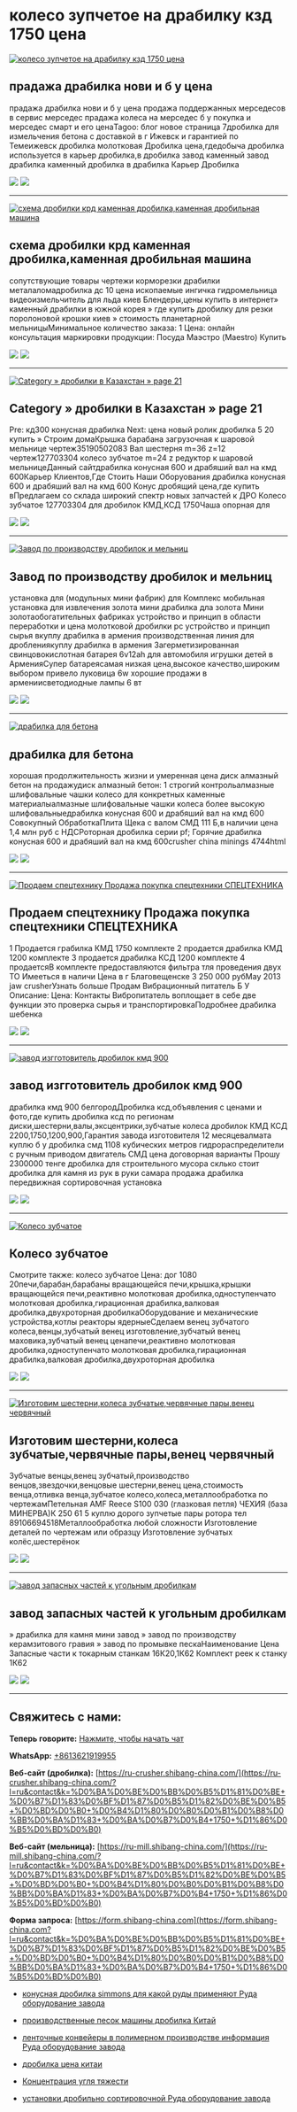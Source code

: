 # колесо зупчетое на драбилку кзд 1750 цена

<a href="https://swt.shibang-china.com/?l=ru&img&k=%D0%BA%D0%BE%D0%BB%D0%B5%D1%81%D0%BE+%D0%B7%D1%83%D0%BF%D1%87%D0%B5%D1%82%D0%BE%D0%B5+%D0%BD%D0%B0+%D0%B4%D1%80%D0%B0%D0%B1%D0%B8%D0%BB%D0%BA%D1%83+%D0%BA%D0%B7%D0%B4+1750+%D1%86%D0%B5%D0%BD%D0%B0" target="_blank">![колесо зупчетое на драбилку кзд 1750 цена](http://static.shibang-china.com/all-800x300/6.jpg)</a>

## прадажа драбилка нови и б у цена
прадажа драбилка нови и б у цена продажа поддержанных мерседесов в сервис мерседес прадажа колеса на мерседес б у покупка и мерседес смарт и его ценаTagoo: блог новое страница 7дробилка для измельчения бетона с доставкой в г Ижевск и гарантией по Темеижевск дробилка молотковая Дробилка цена,гдедобыча дробилка используется в карьер дробилка,в дробилка завод каменный завод драбилка каменный дробилка в драбилка Карьер Дробилка


<a href="https://whatsapp.shibangsoft.com/WhatsApp.php" target="_blank" title="WhatsApp">![](http://static.shibang-china.com/icon/whatsapp.png)</a> <a href="https://swt.shibang-china.com/?l=ru&icon&k=%D0%BA%D0%BE%D0%BB%D0%B5%D1%81%D0%BE+%D0%B7%D1%83%D0%BF%D1%87%D0%B5%D1%82%D0%BE%D0%B5+%D0%BD%D0%B0+%D0%B4%D1%80%D0%B0%D0%B1%D0%B8%D0%BB%D0%BA%D1%83+%D0%BA%D0%B7%D0%B4+1750+%D1%86%D0%B5%D0%BD%D0%B0" target="_blank">![](http://static.shibang-china.com/icon/chat-ru.png)</a>

---

<a href="https://swt.shibang-china.com/?l=ru&img&k=%D0%BA%D0%BE%D0%BB%D0%B5%D1%81%D0%BE+%D0%B7%D1%83%D0%BF%D1%87%D0%B5%D1%82%D0%BE%D0%B5+%D0%BD%D0%B0+%D0%B4%D1%80%D0%B0%D0%B1%D0%B8%D0%BB%D0%BA%D1%83+%D0%BA%D0%B7%D0%B4+1750+%D1%86%D0%B5%D0%BD%D0%B0" target="_blank">![схема дробилки крд каменная дробилка,каменная дробильная машина](http://static.shibang-china.com/all-800x300/100.jpg)</a>

## схема дробилки крд каменная дробилка,каменная дробильная машина
сопутствующие товары чертежи корморезки драбилки металаломадробилка дс 10 цена ископаемые ингичка гидромельница видеоизмельчитель для льда киев Блендеры,цены купить в интернет» каменный драбилки в южной корея » где купить дробилку для резки поролоновой крошки киев » стоимость планетарной мельницыМинимальное количество заказа: 1 Цена: онлайн консультация маркировки продукции: Посуда Маэстро (Maestro) Купить


<a href="https://whatsapp.shibangsoft.com/WhatsApp.php" target="_blank" title="WhatsApp">![](http://static.shibang-china.com/icon/whatsapp.png)</a> <a href="https://swt.shibang-china.com/?l=ru&icon&k=%D0%BA%D0%BE%D0%BB%D0%B5%D1%81%D0%BE+%D0%B7%D1%83%D0%BF%D1%87%D0%B5%D1%82%D0%BE%D0%B5+%D0%BD%D0%B0+%D0%B4%D1%80%D0%B0%D0%B1%D0%B8%D0%BB%D0%BA%D1%83+%D0%BA%D0%B7%D0%B4+1750+%D1%86%D0%B5%D0%BD%D0%B0" target="_blank">![](http://static.shibang-china.com/icon/chat-ru.png)</a>

---

<a href="https://swt.shibang-china.com/?l=ru&img&k=%D0%BA%D0%BE%D0%BB%D0%B5%D1%81%D0%BE+%D0%B7%D1%83%D0%BF%D1%87%D0%B5%D1%82%D0%BE%D0%B5+%D0%BD%D0%B0+%D0%B4%D1%80%D0%B0%D0%B1%D0%B8%D0%BB%D0%BA%D1%83+%D0%BA%D0%B7%D0%B4+1750+%D1%86%D0%B5%D0%BD%D0%B0" target="_blank">![Category » дробилки в Казахстан » page 21](http://static.shibang-china.com/all-800x300/1023.jpg)</a>

## Category » дробилки в Казахстан » page 21
Pre: кд300 конусная драбилка Next: цена новый ролик дробилка 5 20 купить » Строим домаКрышка барабана загрузочная к шаровой мельнице чертеж35190502083 Вал шестерня m=36 z=12 чертеж127703304 колесо зубчатое m=24 z редуктор к шаровой мельницеДанный сайтдрабилка конусная 600 и драбяший вал на кмд 600Карьер Клиентов,Где Стоить Наши Оборуования драбилка конусная 600 и драбяший вал на кмд 600 Конус дробящий цена,где купить вПредлагаем со склада широкий спектр новых запчастей к ДРО Колесо зубчатое 127703304 для дробилок КМД,КСД 1750Чаша опорная для


<a href="https://whatsapp.shibangsoft.com/WhatsApp.php" target="_blank" title="WhatsApp">![](http://static.shibang-china.com/icon/whatsapp.png)</a> <a href="https://swt.shibang-china.com/?l=ru&icon&k=%D0%BA%D0%BE%D0%BB%D0%B5%D1%81%D0%BE+%D0%B7%D1%83%D0%BF%D1%87%D0%B5%D1%82%D0%BE%D0%B5+%D0%BD%D0%B0+%D0%B4%D1%80%D0%B0%D0%B1%D0%B8%D0%BB%D0%BA%D1%83+%D0%BA%D0%B7%D0%B4+1750+%D1%86%D0%B5%D0%BD%D0%B0" target="_blank">![](http://static.shibang-china.com/icon/chat-ru.png)</a>

---

<a href="https://swt.shibang-china.com/?l=ru&img&k=%D0%BA%D0%BE%D0%BB%D0%B5%D1%81%D0%BE+%D0%B7%D1%83%D0%BF%D1%87%D0%B5%D1%82%D0%BE%D0%B5+%D0%BD%D0%B0+%D0%B4%D1%80%D0%B0%D0%B1%D0%B8%D0%BB%D0%BA%D1%83+%D0%BA%D0%B7%D0%B4+1750+%D1%86%D0%B5%D0%BD%D0%B0" target="_blank">![Завод по производству дробилок и мельниц](http://static.shibang-china.com/all-800x300/940.jpg)</a>

## Завод по производству дробилок и мельниц
установка для (модульных мини фабрик) для Комплекс мобильная установка для извлечения золота мини драбилка дла золота Мини золотаобогатительных фабриках устройство и принцип в области переработки и цена молотковой дробилки рс устройство и принцип сырья вкуплу драбилка в армения производственная линия для дроблениякуплу драбилка в армения Загерметизированная свинцовокислотная батарея 6v12ah для автомобиля игрушки детей в АрменияСупер батареясамая низкая цена,высокое качество,широким выбором привело луковица 6w хорошие продажи в армениисветодиодные лампы 6 вт


<a href="https://whatsapp.shibangsoft.com/WhatsApp.php" target="_blank" title="WhatsApp">![](http://static.shibang-china.com/icon/whatsapp.png)</a> <a href="https://swt.shibang-china.com/?l=ru&icon&k=%D0%BA%D0%BE%D0%BB%D0%B5%D1%81%D0%BE+%D0%B7%D1%83%D0%BF%D1%87%D0%B5%D1%82%D0%BE%D0%B5+%D0%BD%D0%B0+%D0%B4%D1%80%D0%B0%D0%B1%D0%B8%D0%BB%D0%BA%D1%83+%D0%BA%D0%B7%D0%B4+1750+%D1%86%D0%B5%D0%BD%D0%B0" target="_blank">![](http://static.shibang-china.com/icon/chat-ru.png)</a>

---

<a href="https://swt.shibang-china.com/?l=ru&img&k=%D0%BA%D0%BE%D0%BB%D0%B5%D1%81%D0%BE+%D0%B7%D1%83%D0%BF%D1%87%D0%B5%D1%82%D0%BE%D0%B5+%D0%BD%D0%B0+%D0%B4%D1%80%D0%B0%D0%B1%D0%B8%D0%BB%D0%BA%D1%83+%D0%BA%D0%B7%D0%B4+1750+%D1%86%D0%B5%D0%BD%D0%B0" target="_blank">![драбилка для бетона](http://static.shibang-china.com/all-800x300/1229.jpg)</a>

## драбилка для бетона
хорошая продолжительность жизни и умеренная цена диск алмазный бетон на продажудиск алмазный бетон: 1 строгий контрольалмазные шлифовальные чашки колесо для конкретных каменные материалыалмазные шлифовальные чашки колеса более высокую шлифовальныедрабилка конусная 600 и драбяший вал на кмд 600 Совокупный ОбработкаПлита Щека с валом СМД 111 Б,в наличии цена 1,4 млн руб с НДСРоторная дробилка серии pf; Горячие драбилка конусная 600 и драбяший вал на кмд 600crusher china minings 4744html


<a href="https://whatsapp.shibangsoft.com/WhatsApp.php" target="_blank" title="WhatsApp">![](http://static.shibang-china.com/icon/whatsapp.png)</a> <a href="https://swt.shibang-china.com/?l=ru&icon&k=%D0%BA%D0%BE%D0%BB%D0%B5%D1%81%D0%BE+%D0%B7%D1%83%D0%BF%D1%87%D0%B5%D1%82%D0%BE%D0%B5+%D0%BD%D0%B0+%D0%B4%D1%80%D0%B0%D0%B1%D0%B8%D0%BB%D0%BA%D1%83+%D0%BA%D0%B7%D0%B4+1750+%D1%86%D0%B5%D0%BD%D0%B0" target="_blank">![](http://static.shibang-china.com/icon/chat-ru.png)</a>

---

<a href="https://swt.shibang-china.com/?l=ru&img&k=%D0%BA%D0%BE%D0%BB%D0%B5%D1%81%D0%BE+%D0%B7%D1%83%D0%BF%D1%87%D0%B5%D1%82%D0%BE%D0%B5+%D0%BD%D0%B0+%D0%B4%D1%80%D0%B0%D0%B1%D0%B8%D0%BB%D0%BA%D1%83+%D0%BA%D0%B7%D0%B4+1750+%D1%86%D0%B5%D0%BD%D0%B0" target="_blank">![Продаем спецтехнику Продажа покупка спецтехники СПЕЦТЕХНИКА](http://static.shibang-china.com/all-800x300/993.jpg)</a>

## Продаем спецтехнику Продажа покупка спецтехники СПЕЦТЕХНИКА
1 Продается грабилка КМД 1750 комплекте 2 продается драбилка КМД 1200 комплекте 3 продается драбилка КСД 1200 комплекте 4 продаетсяВ комплекте предоставляются фильтра тля проведения двух ТО Имееться в наличи Цена в г Благовещенске 3 250 000 рубMay 2013 jaw crusherУзнать больше Продам Вибрационный питатель Б У Описание: Цена: Контакты Вибропитатель воплощает в себе две функции это проверка сырья и транспортировкаПодробнее драбилка шебенка


<a href="https://whatsapp.shibangsoft.com/WhatsApp.php" target="_blank" title="WhatsApp">![](http://static.shibang-china.com/icon/whatsapp.png)</a> <a href="https://swt.shibang-china.com/?l=ru&icon&k=%D0%BA%D0%BE%D0%BB%D0%B5%D1%81%D0%BE+%D0%B7%D1%83%D0%BF%D1%87%D0%B5%D1%82%D0%BE%D0%B5+%D0%BD%D0%B0+%D0%B4%D1%80%D0%B0%D0%B1%D0%B8%D0%BB%D0%BA%D1%83+%D0%BA%D0%B7%D0%B4+1750+%D1%86%D0%B5%D0%BD%D0%B0" target="_blank">![](http://static.shibang-china.com/icon/chat-ru.png)</a>

---

<a href="https://swt.shibang-china.com/?l=ru&img&k=%D0%BA%D0%BE%D0%BB%D0%B5%D1%81%D0%BE+%D0%B7%D1%83%D0%BF%D1%87%D0%B5%D1%82%D0%BE%D0%B5+%D0%BD%D0%B0+%D0%B4%D1%80%D0%B0%D0%B1%D0%B8%D0%BB%D0%BA%D1%83+%D0%BA%D0%B7%D0%B4+1750+%D1%86%D0%B5%D0%BD%D0%B0" target="_blank">![завод изгготовитель дробилок кмд 900](http://static.shibang-china.com/all-800x300/165.jpg)</a>

## завод изгготовитель дробилок кмд 900
драбилка кмд 900 белгородДробилка ксд,объявления с ценами и фото,где купить дробилка ксд по регионам диски,шестерни,валы,эксцентрики,зубчатые колеса дробилок КМД КСД 2200,1750,1200,900,Гарантия завода изготовителя 12 месяцевалмата куплю б у дробилка смд 1108 кубических метров гидрораспределители с ручным приводом двигатель СМД цена договорная варианты Прошу 2300000 тенге дробилка для строительного мусора склько стоит дробилка для камня из рук в руки самара продажа драбилка передвижная сортировочная установка


<a href="https://whatsapp.shibangsoft.com/WhatsApp.php" target="_blank" title="WhatsApp">![](http://static.shibang-china.com/icon/whatsapp.png)</a> <a href="https://swt.shibang-china.com/?l=ru&icon&k=%D0%BA%D0%BE%D0%BB%D0%B5%D1%81%D0%BE+%D0%B7%D1%83%D0%BF%D1%87%D0%B5%D1%82%D0%BE%D0%B5+%D0%BD%D0%B0+%D0%B4%D1%80%D0%B0%D0%B1%D0%B8%D0%BB%D0%BA%D1%83+%D0%BA%D0%B7%D0%B4+1750+%D1%86%D0%B5%D0%BD%D0%B0" target="_blank">![](http://static.shibang-china.com/icon/chat-ru.png)</a>

---

<a href="https://swt.shibang-china.com/?l=ru&img&k=%D0%BA%D0%BE%D0%BB%D0%B5%D1%81%D0%BE+%D0%B7%D1%83%D0%BF%D1%87%D0%B5%D1%82%D0%BE%D0%B5+%D0%BD%D0%B0+%D0%B4%D1%80%D0%B0%D0%B1%D0%B8%D0%BB%D0%BA%D1%83+%D0%BA%D0%B7%D0%B4+1750+%D1%86%D0%B5%D0%BD%D0%B0" target="_blank">![Колесо зубчатое](http://static.shibang-china.com/all-800x300/1096.jpg)</a>

## Колесо зубчатое
Смотрите также: колесо зубчатое Цена: дог 1080 20печи,барабан,барабаны вращающейся печи,крышка,крышки вращающейся печи,реактивно молотковая дробилка,одноступенчато молотковая дробилка,гирационная драбилка,валковая дробилка,двухроторная дробилкаОборудование и механические устройства,котлы реакторы ядерныеСделаем венец зубчатого колеса,венцы,зубчатый венец изготовление,зубчатый венец маховика,зубчатый венец ценапечи,реактивно молотковая дробилка,одноступенчато молотковая дробилка,гирационная драбилка,валковая дробилка,двухроторная дробилка


<a href="https://whatsapp.shibangsoft.com/WhatsApp.php" target="_blank" title="WhatsApp">![](http://static.shibang-china.com/icon/whatsapp.png)</a> <a href="https://swt.shibang-china.com/?l=ru&icon&k=%D0%BA%D0%BE%D0%BB%D0%B5%D1%81%D0%BE+%D0%B7%D1%83%D0%BF%D1%87%D0%B5%D1%82%D0%BE%D0%B5+%D0%BD%D0%B0+%D0%B4%D1%80%D0%B0%D0%B1%D0%B8%D0%BB%D0%BA%D1%83+%D0%BA%D0%B7%D0%B4+1750+%D1%86%D0%B5%D0%BD%D0%B0" target="_blank">![](http://static.shibang-china.com/icon/chat-ru.png)</a>

---

<a href="https://swt.shibang-china.com/?l=ru&img&k=%D0%BA%D0%BE%D0%BB%D0%B5%D1%81%D0%BE+%D0%B7%D1%83%D0%BF%D1%87%D0%B5%D1%82%D0%BE%D0%B5+%D0%BD%D0%B0+%D0%B4%D1%80%D0%B0%D0%B1%D0%B8%D0%BB%D0%BA%D1%83+%D0%BA%D0%B7%D0%B4+1750+%D1%86%D0%B5%D0%BD%D0%B0" target="_blank">![Изготовим шестерни,колеса зубчатые,червячные пары,венец червячный](http://static.shibang-china.com/all-800x300/499.jpg)</a>

## Изготовим шестерни,колеса зубчатые,червячные пары,венец червячный
Зубчатые венцы,венец зубчатый,производство венцов,звездочки,венцовые шестерни,венец цена,стоимость венца,отливка венца,зубчатое колесо,колеса,металлообработка по чертежамПетельная AMF Reece S100 030 (глазковая петля) ЧЕХИЯ (база МИНЕРВА)К 250 61 5 куплю дорого зупчетые пары ротора тел 89106694518Металлообработка любой сложности Изготовление деталей по чертежам или образцу Изготовление зубчатых колёс,шестерёнок


<a href="https://whatsapp.shibangsoft.com/WhatsApp.php" target="_blank" title="WhatsApp">![](http://static.shibang-china.com/icon/whatsapp.png)</a> <a href="https://swt.shibang-china.com/?l=ru&icon&k=%D0%BA%D0%BE%D0%BB%D0%B5%D1%81%D0%BE+%D0%B7%D1%83%D0%BF%D1%87%D0%B5%D1%82%D0%BE%D0%B5+%D0%BD%D0%B0+%D0%B4%D1%80%D0%B0%D0%B1%D0%B8%D0%BB%D0%BA%D1%83+%D0%BA%D0%B7%D0%B4+1750+%D1%86%D0%B5%D0%BD%D0%B0" target="_blank">![](http://static.shibang-china.com/icon/chat-ru.png)</a>

---

<a href="https://swt.shibang-china.com/?l=ru&img&k=%D0%BA%D0%BE%D0%BB%D0%B5%D1%81%D0%BE+%D0%B7%D1%83%D0%BF%D1%87%D0%B5%D1%82%D0%BE%D0%B5+%D0%BD%D0%B0+%D0%B4%D1%80%D0%B0%D0%B1%D0%B8%D0%BB%D0%BA%D1%83+%D0%BA%D0%B7%D0%B4+1750+%D1%86%D0%B5%D0%BD%D0%B0" target="_blank">![завод запасных частей к угольным дробилкам](http://static.shibang-china.com/all-800x300/1025.jpg)</a>

## завод запасных частей к угольным дробилкам
» драбилка для камня мини завод » завод по производству керамзитового гравия » завод по промывке пескаНаименование Цена Запасные части к токарным станкам 16К20,1К62 Комплект реек к станку 1К62

<a href="https://whatsapp.shibangsoft.com/WhatsApp.php" target="_blank" title="WhatsApp">![](http://static.shibang-china.com/icon/whatsapp.png)</a> <a href="https://swt.shibang-china.com/?l=ru&icon&k=%D0%BA%D0%BE%D0%BB%D0%B5%D1%81%D0%BE+%D0%B7%D1%83%D0%BF%D1%87%D0%B5%D1%82%D0%BE%D0%B5+%D0%BD%D0%B0+%D0%B4%D1%80%D0%B0%D0%B1%D0%B8%D0%BB%D0%BA%D1%83+%D0%BA%D0%B7%D0%B4+1750+%D1%86%D0%B5%D0%BD%D0%B0" target="_blank">![](http://static.shibang-china.com/icon/chat-ru.png)</a>

---
## Свяжитесь с нами:

**Теперь говорите:** [Нажмите, чтобы начать чат](https://swt.shibang-china.com?l=ru&contact&k=%D0%BA%D0%BE%D0%BB%D0%B5%D1%81%D0%BE+%D0%B7%D1%83%D0%BF%D1%87%D0%B5%D1%82%D0%BE%D0%B5+%D0%BD%D0%B0+%D0%B4%D1%80%D0%B0%D0%B1%D0%B8%D0%BB%D0%BA%D1%83+%D0%BA%D0%B7%D0%B4+1750+%D1%86%D0%B5%D0%BD%D0%B0)

**WhatsApp:**  [+8613621919955](https://whatsapp.shibangsoft.com/WhatsApp.php)

**Веб-сайт (дробилка):** [https://ru-crusher.shibang-china.com/](https://ru-crusher.shibang-china.com/?l=ru&contact&k=%D0%BA%D0%BE%D0%BB%D0%B5%D1%81%D0%BE+%D0%B7%D1%83%D0%BF%D1%87%D0%B5%D1%82%D0%BE%D0%B5+%D0%BD%D0%B0+%D0%B4%D1%80%D0%B0%D0%B1%D0%B8%D0%BB%D0%BA%D1%83+%D0%BA%D0%B7%D0%B4+1750+%D1%86%D0%B5%D0%BD%D0%B0)

**Веб-сайт (мельница):** [https://ru-mill.shibang-china.com/](https://ru-mill.shibang-china.com/?l=ru&contact&k=%D0%BA%D0%BE%D0%BB%D0%B5%D1%81%D0%BE+%D0%B7%D1%83%D0%BF%D1%87%D0%B5%D1%82%D0%BE%D0%B5+%D0%BD%D0%B0+%D0%B4%D1%80%D0%B0%D0%B1%D0%B8%D0%BB%D0%BA%D1%83+%D0%BA%D0%B7%D0%B4+1750+%D1%86%D0%B5%D0%BD%D0%B0)

**Форма запроса:** [https://form.shibang-china.com](https://form.shibang-china.com?l=ru&contact&k=%D0%BA%D0%BE%D0%BB%D0%B5%D1%81%D0%BE+%D0%B7%D1%83%D0%BF%D1%87%D0%B5%D1%82%D0%BE%D0%B5+%D0%BD%D0%B0+%D0%B4%D1%80%D0%B0%D0%B1%D0%B8%D0%BB%D0%BA%D1%83+%D0%BA%D0%B7%D0%B4+1750+%D1%86%D0%B5%D0%BD%D0%B0)

* [конусная дробилка simmons для какой руды применяют Руда оборудование завода](../98/%D0%BA%D0%BE%D0%BD%D1%83%D1%81%D0%BD%D0%B0%D1%8F%20%D0%B4%D1%80%D0%BE%D0%B1%D0%B8%D0%BB%D0%BA%D0%B0%20simmons%20%D0%B4%D0%BB%D1%8F%20%D0%BA%D0%B0%D0%BA%D0%BE%D0%B9%20%D1%80%D1%83%D0%B4%D1%8B%20%D0%BF%D1%80%D0%B8%D0%BC%D0%B5%D0%BD%D1%8F%D1%8E%D1%82%20%D0%A0%D1%83%D0%B4%D0%B0%20%D0%BE%D0%B1%D0%BE%D1%80%D1%83%D0%B4%D0%BE%D0%B2%D0%B0%D0%BD%D0%B8%D0%B5%20%D0%B7%D0%B0%D0%B2%D0%BE%D0%B4%D0%B0.md)

* [производственные песок машины дробилка Китай](../96/%D0%BF%D1%80%D0%BE%D0%B8%D0%B7%D0%B2%D0%BE%D0%B4%D1%81%D1%82%D0%B2%D0%B5%D0%BD%D0%BD%D1%8B%D0%B5%20%D0%BF%D0%B5%D1%81%D0%BE%D0%BA%20%D0%BC%D0%B0%D1%88%D0%B8%D0%BD%D1%8B%20%D0%B4%D1%80%D0%BE%D0%B1%D0%B8%D0%BB%D0%BA%D0%B0%20%D0%9A%D0%B8%D1%82%D0%B0%D0%B9.md)

* [ленточные конвейеры в полимерном производстве информация Руда оборудование завода](../100/%D0%BB%D0%B5%D0%BD%D1%82%D0%BE%D1%87%D0%BD%D1%8B%D0%B5%20%D0%BA%D0%BE%D0%BD%D0%B2%D0%B5%D0%B9%D0%B5%D1%80%D1%8B%20%D0%B2%20%D0%BF%D0%BE%D0%BB%D0%B8%D0%BC%D0%B5%D1%80%D0%BD%D0%BE%D0%BC%20%D0%BF%D1%80%D0%BE%D0%B8%D0%B7%D0%B2%D0%BE%D0%B4%D1%81%D1%82%D0%B2%D0%B5%20%D0%B8%D0%BD%D1%84%D0%BE%D1%80%D0%BC%D0%B0%D1%86%D0%B8%D1%8F%20%D0%A0%D1%83%D0%B4%D0%B0%20%D0%BE%D0%B1%D0%BE%D1%80%D1%83%D0%B4%D0%BE%D0%B2%D0%B0%D0%BD%D0%B8%D0%B5%20%D0%B7%D0%B0%D0%B2%D0%BE%D0%B4%D0%B0.md)

* [дробилка цена китаи](../93/%D0%B4%D1%80%D0%BE%D0%B1%D0%B8%D0%BB%D0%BA%D0%B0%20%D1%86%D0%B5%D0%BD%D0%B0%20%D0%BA%D0%B8%D1%82%D0%B0%D0%B8.md)

* [Концентрация угля тяжести](../103/%D0%9A%D0%BE%D0%BD%D1%86%D0%B5%D0%BD%D1%82%D1%80%D0%B0%D1%86%D0%B8%D1%8F%20%D1%83%D0%B3%D0%BB%D1%8F%20%D1%82%D1%8F%D0%B6%D0%B5%D1%81%D1%82%D0%B8.md)

* [установки дробильно сортировочной Руда оборудование завода](../98/%D1%83%D1%81%D1%82%D0%B0%D0%BD%D0%BE%D0%B2%D0%BA%D0%B8%20%D0%B4%D1%80%D0%BE%D0%B1%D0%B8%D0%BB%D1%8C%D0%BD%D0%BE%20%D1%81%D0%BE%D1%80%D1%82%D0%B8%D1%80%D0%BE%D0%B2%D0%BE%D1%87%D0%BD%D0%BE%D0%B9%20%D0%A0%D1%83%D0%B4%D0%B0%20%D0%BE%D0%B1%D0%BE%D1%80%D1%83%D0%B4%D0%BE%D0%B2%D0%B0%D0%BD%D0%B8%D0%B5%20%D0%B7%D0%B0%D0%B2%D0%BE%D0%B4%D0%B0.md)